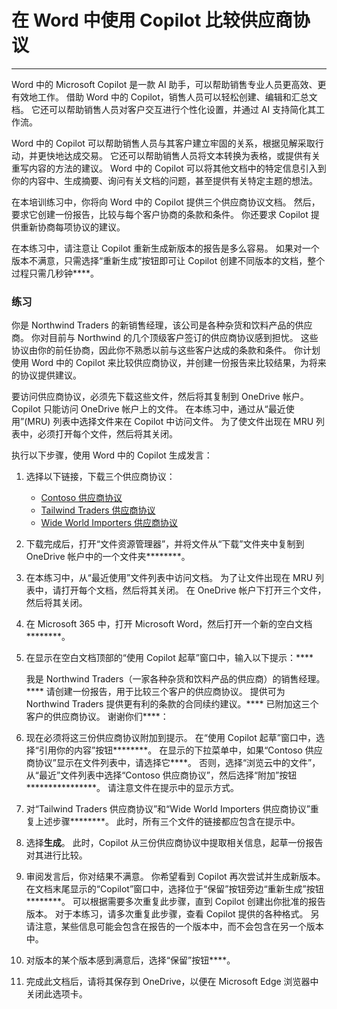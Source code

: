 
# 在 Word 中使用 Copilot 比较供应商协议
---
Word 中的 Microsoft Copilot 是一款 AI 助手，可以帮助销售专业人员更高效、更有效地工作。 借助 Word 中的 Copilot，销售人员可以轻松创建、编辑和汇总文档。 它还可以帮助销售人员对客户交互进行个性化设置，并通过 AI 支持简化其工作流。

Word 中的 Copilot 可以帮助销售人员与其客户建立牢固的关系，根据见解采取行动，并更快地达成交易。 它还可以帮助销售人员将文本转换为表格，或提供有关重写内容的方法的建议。 Word 中的 Copilot 可以将其他文档中的特定信息引入到你的内容中、生成摘要、询问有关文档的问题，甚至提供有关特定主题的想法。

在本培训练习中，你将向 Word 中的 Copilot 提供三个供应商协议文档。 然后，要求它创建一份报告，比较与每个客户协商的条款和条件。 你还要求 Copilot 提供重新协商每项协议的建议。

在本练习中，请注意让 Copilot 重新生成新版本的报告是多么容易。 如果对一个版本不满意，只需选择“重新生成”按钮即可让 Copilot 创建不同版本的文档，整个过程只需几秒钟****。

### 练习

你是 Northwind Traders 的新销售经理，该公司是各种杂货和饮料产品的供应商。 你对目前与 Northwind 的几个顶级客户签订的供应商协议感到担忧。 这些协议由你的前任协商，因此你不熟悉以前与这些客户达成的条款和条件。 你计划使用 Word 中的 Copilot 来比较供应商协议，并创建一份报告来比较结果，为将来的协议提供建议。

要访问供应商协议，必须先下载这些文件，然后将其复制到 OneDrive 帐户。 Copilot 只能访问 OneDrive 帐户上的文件。 在本练习中，通过从“最近使用”(MRU) 列表中选择文件来在 Copilot 中访问文件。 为了使文件出现在 MRU 列表中，必须打开每个文件，然后将其关闭。

执行以下步骤，使用 Word 中的 Copilot 生成发言：

1.  选择以下链接，下载三个供应商协议：
     -  [Contoso 供应商协议](https://edxinteractivepage.blob.core.windows.net/ms-4004/Contoso%20Supplier%20Agreement.docx)
     -  [Tailwind Traders 供应商协议](https://edxinteractivepage.blob.core.windows.net/ms-4004/Tailwind%20Traders%20Supplier%20Agreement.docx)
     -  [Wide World Importers 供应商协议](https://edxinteractivepage.blob.core.windows.net/ms-4004/Wide%20World%20Importers%20Supplier%20Agreement.docx)
2.  下载完成后，打开“文件资源管理器”，并将文件从“下载”文件夹中复制到 OneDrive 帐户中的一个文件夹********。
3.  在本练习中，从“最近使用”文件列表中访问文档。 为了让文件出现在 MRU 列表中，请打开每个文档，然后将其关闭。 在 OneDrive 帐户下打开三个文件，然后将其关闭。
4.  在 Microsoft 365 中，打开 Microsoft Word，然后打开一个新的空白文档********。
5.  在显示在空白文档顶部的“使用 Copilot 起草”窗口中，输入以下提示：****
    
    我是 Northwind Traders（一家各种杂货和饮料产品的供应商）的销售经理。**** 请创建一份报告，用于比较三个客户的供应商协议。 提供可为 Northwind Traders 提供更有利的条款的合同续约建议。**** 已附加这三个客户的供应商协议。 谢谢你们****：
6.  现在必须将这三份供应商协议附加到提示。 在“使用 Copilot 起草”窗口中，选择“引用你的内容”按钮********。 在显示的下拉菜单中，如果“Contoso 供应商协议”显示在文件列表中，请选择它****。 否则，选择“浏览云中的文件”，从“最近”文件列表中选择“Contoso 供应商协议”，然后选择“附加”按钮****************。 请注意文件在提示中的显示方式。
7.  对“Tailwind Traders 供应商协议”和“Wide World Importers 供应商协议”重复上述步骤********。 此时，所有三个文件的链接都应包含在提示中。
8.  选择**生成**。 此时，Copilot 从三份供应商协议中提取相关信息，起草一份报告对其进行比较。
9.  审阅发言后，你对结果不满意。 你希望看到 Copilot 再次尝试并生成新版本。 在文档末尾显示的“Copilot”窗口中，选择位于“保留”按钮旁边“重新生成”按钮********。 可以根据需要多次重复此步骤，直到 Copilot 创建出你批准的报告版本。 对于本练习，请多次重复此步骤，查看 Copilot 提供的各种格式。 另请注意，某些信息可能会包含在报告的一个版本中，而不会包含在另一个版本中。
10. 对版本的某个版本感到满意后，选择“保留”按钮****。
11. 完成此文档后，请将其保存到 OneDrive，以便在 Microsoft Edge 浏览器中关闭此选项卡。
